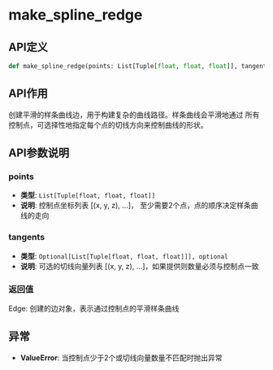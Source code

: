 # make_spline_redge

## API定义

```python
def make_spline_redge(points: List[Tuple[float, float, float]], tangents: Optional[List[Tuple[float, float, float]]] = None) -> Edge
```

## API作用

创建平滑的样条曲线边，用于构建复杂的曲线路径。样条曲线会平滑地通过
所有控制点，可选择性地指定每个点的切线方向来控制曲线的形状。

## API参数说明

### points

- **类型**: `List[Tuple[float, float, float]]`
- **说明**: 控制点坐标列表 [(x, y, z), ...]， 至少需要2个点，点的顺序决定样条曲线的走向

### tangents

- **类型**: `Optional[List[Tuple[float, float, float]]], optional`
- **说明**:  可选的切线向量列表 [(x, y, z), ...]，如果提供则数量必须与控制点一致

### 返回值

Edge: 创建的边对象，表示通过控制点的平滑样条曲线

## 异常

- **ValueError**: 当控制点少于2个或切线向量数量不匹配时抛出异常
